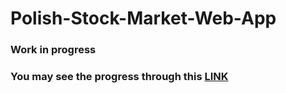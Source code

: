 # Polish-Stock-Market-Web-App

### Work in progress
### You may see the progress through this [LINK](https://dominikdawiec-polish-stock-market-web-app-app-lxmpg0.streamlitapp.com/)
